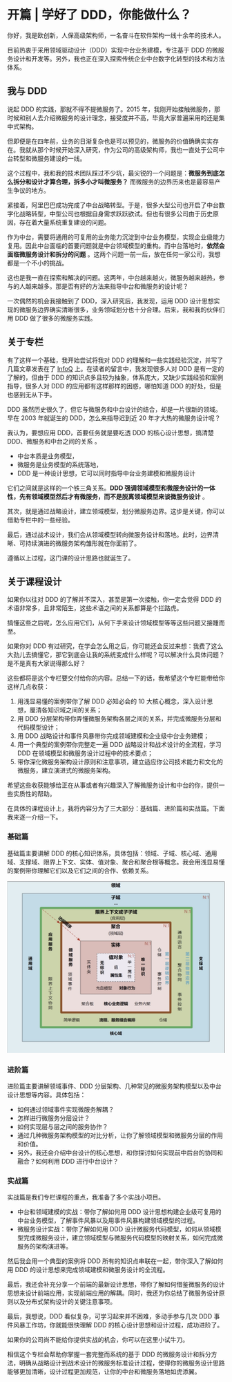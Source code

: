 
# 开篇 | 学好了 DDD，你能做什么？

你好，我是欧创新，人保高级架构师，一名奋斗在软件架构一线十余年的技术人。

目前热衷于采用领域驱动设计（DDD）实现中台业务建模，专注基于 DDD 的微服务设计和开发等。另外，我也正在深入探索传统企业中台数字化转型的技术和方法体系。

## 我与 DDD

说起 DDD 的实践，那就不得不提微服务了。2015 年，我刚开始接触微服务，那时候和别人去介绍微服务的设计理念，接受度并不高，毕竟大家普遍采用的还是集中式架构。

但即便是在四年前，业务的日渐复杂也是可以预见的，微服务的价值确确实实存在。我就从那个时候开始深入研究，作为公司的高级架构师，我也一直处于公司中台转型和微服务建设的一线。

这个过程中，我和我的技术团队踩过不少坑，最尖锐的一个问题是：**微服务到底怎么拆分和设计才算合理，拆多小才叫微服务？** 而微服务的边界历来也是最容易产生争议的地方。

紧接着，阿里巴巴成功完成了中台战略转型。于是，很多大型公司也开启了中台数字化战略转型，中型公司也根据自身需求跃跃欲试。但也有很多公司由于历史原因，存在着大量系统重复建设的问题。

作为中台，需要将通用的可复用的业务能力沉淀到中台业务模型，实现企业级能力复用。因此中台面临的首要问题就是中台领域模型的重构。而中台落地时，**依然会面临微服务设计和拆分的问题** 。这两个问题一前一后，放在任何一家公司，我想都是一个不小的挑战。

这也是我一直在探索和解决的问题。这两年，中台越来越火，微服务越来越热，参与的人越来越多。那是否有好的方法来指导中台和微服务的设计呢？

一次偶然的机会我接触到了 DDD，深入研究后，我发现，运用 DDD 设计思想实现的微服务边界确实清晰很多，业务领域划分也十分合理。后来，我和我的伙伴们用 DDD 做了很多的微服务实践。

## 关于专栏

有了这样一个基础，我开始尝试将我对 DDD 的理解和一些实践经验沉淀，并写了几篇文章发表在了 [InfoQ](https://www.infoq.cn/article/s_LFUlU6ZQODd030RbH9) 上。在读者的留言中，我发现很多人对 DDD 是有一定的了解的，但由于 DDD 的知识点多且较为抽象，体系庞大，又缺少实践经验和案例指导，很多人对 DDD 的应用都有这样那样的困惑，哪怕知道 DDD 的好处，但是也感到无从下手。

DDD 虽然历史很久了，但它与微服务和中台设计的结合，却是一片很新的领域。早在 2003 年就诞生的 DDD，怎么来指导迟到近 20 年才大热的微服务设计呢？

我认为，要想应用 DDD，首要任务就是要吃透 DDD 的核心设计思想，搞清楚 DDD、微服务和中台之间的关系 。

- 中台本质是业务模型，
- 微服务是业务模型的系统落地，
- DDD 是一种设计思想，它可以同时指导中台业务建模和微服务设计

它们之间就是这样的一个铁三角关系。**DDD 强调领域模型和微服务设计的一体性，先有领域模型然后才有微服务，而不是脱离领域模型来谈微服务设计** 。

其次，就是通过战略设计，建立领域模型，划分微服务边界。这步是关键，你可以借助专栏中的一些经验。

最后，通过战术设计，我们会从领域模型转向微服务设计和落地。此时，边界清晰、可持续演进的微服务架构雏形就在你面前了。

遵循以上过程，这门课的设计思路也就诞生了。

## 关于课程设计

如果你以往对 DDD 的了解并不深入，甚至是第一次接触，你一定会觉得 DDD 的术语非常多，且非常陌生，这些术语之间的关系都算是个拦路虎。

搞懂这些之后呢，怎么应用它们，从何下手来设计领域模型等等这些问题又接踵而至。

如果你对 DDD 有过研究，在学会怎么用之后，你可能还会反过来想：我费了这么大劲儿去搞懂它，那它到底会让我的系统变成什么样呢？可以解决什么具体问题？是不是真有大家说得那么好？

这些都将是这个专栏要交付给你的内容。总结一下的话，我希望这个专栏能带给你这样几点收获：

1. 用浅显易懂的案例带你了解 DDD 必知必会的 10 大核心概念，深入设计思想，厘清各知识域之间的关系；
2. 用 DDD 分层架构带你弄懂微服务架构各层之间的关系，并完成微服务分层和代码模型设计；
3. 用 DDD 战略设计和事件风暴带你完成领域建模和企业级中台业务建模；
4. 用一个典型的案例带你完整走一遍 DDD 战略设计和战术设计的全流程，学习 DDD 在领域模型和微服务设计过程中的技术要点；
5. 带你深化微服务架构设计原则和注意事项，建立适应你公司技术能力和文化的微服务，建立演进式的微服务架构。

希望这些收获能够给正在从事或者有兴趣深入了解微服务设计和中台的你，提供一些实质性的帮助。

在具体的课程设计上，我将内容分为了三大部分：基础篇、进阶篇和实战篇。下面我来逐一介绍一下。

### 基础篇

基础篇主要讲解 DDD 的核心知识体系，具体包括：领域、子域、核心域、通用域、支撑域、限界上下文、实体、值对象、聚合和聚合根等概念。我会用浅显易懂的案例带你理解它们以及它们之间的合作、依赖关系。

![img](./assets/dc32e8e4a317fe00121ce18adc407c66.jpg)

### 进阶篇

进阶篇主要讲解领域事件、DDD 分层架构、几种常见的微服务架构模型以及中台设计思想等内容。具体包括：

- 如何通过领域事件实现微服务解耦？
- 怎样进行微服务分层设计？
- 如何实现层与层之间的服务协作？
- 通过几种微服务架构模型的对比分析，让你了解领域模型和微服务分层的作用和价值。
- 另外，我还会介绍中台设计的核心思想，和你探讨如何实现前中后台的协同和融合？如何利用 DDD 进行中台设计？

### 实战篇

实战篇是我们专栏课程的重点，我准备了多个实战小项目。

- 中台和领域建模的实战：带你了解如何用 DDD 设计思想构建企业级可复用的中台业务模型，了解事件风暴以及用事件风暴构建领域模型的过程。
- 微服务设计实战：带你了解如何用 DDD 设计微服务代码模型，如何从领域模型完成微服务设计，建立领域模型与微服务代码模型的映射关系，如何完成微服务的架构演进等。

然后我会用一个典型的案例将 DDD 所有的知识点串联在一起，带你深入了解如何用 DDD 的设计思想来完成领域建模和微服务设计的全流程。

最后，我还会补充分享一个前端的最新设计思想，带你了解如何借鉴微服务的设计思想来设计前端应用，实现前端应用的解耦。同时，我还为你总结了微服务设计原则以及分布式架构设计的关键注意事项。

最后，我想说，DDD 看似复杂，可学习起来并不困难，多动手参与几次 DDD 事件风暴工作坊，你就能很快理解 DDD 的核心设计思想和设计过程，成功进阶了。

如果你的公司尚不能给你提供实战的机会，你可以在这里小试牛刀。

相信这个专栏会帮助你掌握一套完整而系统的基于 DDD 的微服务设计和拆分方法，明确从战略设计到战术设计的微服务标准设计过程，使得你的微服务设计思路能够更加清晰，设计过程更加规范，让你的中台和微服务落地如虎添翼。



<iframe  height="500px" width="100%" frameborder=0 allowfullscreen="true" :src="$withBase('/ads.html')"></iframe>